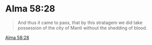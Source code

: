 # Alma 58:28

> And thus it came to pass, that by this stratagem we did take possession of the city of Manti without the shedding of blood.

[Alma 58:28](https://www.churchofjesuschrist.org/study/scriptures/bofm/alma/58?lang=eng&id=p28#p28)


